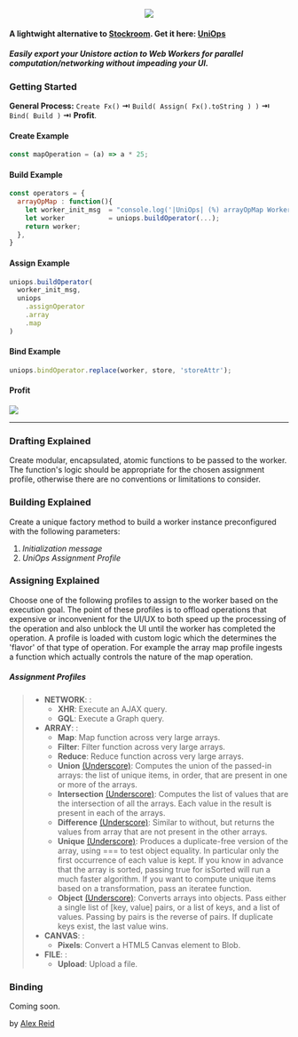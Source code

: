 <p align="center"><img src="https://s22.postimg.cc/hmotfi375/uniops_logo.png"></p>

#### A lightwight alternative to [Stockroom](https://github.com/developit/stockroom). Get it here: [UniOps](https://www.npmjs.com/package/uniops)

##### *Easily export your Unistore action to Web Workers for parallel computation/networking without impeading your UI.*

### Getting Started

**General Process:**  `Create Fx()` **⇥** `Build( Assign( Fx().toString ) )` **⇥** `Bind( Build )` **⇥** **Profit**.

#### Create Example
```javascript
const mapOperation = (a) => a * 25;
```

#### Build Example
```javascript
const operators = {
  arrayOpMap : function(){
    let worker_init_msg  = "console.log('|UniOps| (%) arrayOpMap Worker: Initialized');";
    let worker           = uniops.buildOperator(...);
    return worker;
  },
}
```

#### Assign Example
```javascript
uniops.buildOperator(
  worker_init_msg,
  uniops
    .assignOperator
    .array
    .map
)
```

#### Bind Example
```javascript
uniops.bindOperator.replace(worker, store, 'storeAttr');
```

#### Profit
![](https://twemoji.maxcdn.com/2/72x72/1f911.png)

---

### Drafting Explained
Create modular, encapsulated, atomic functions to be passed to the worker. The function's logic should be appropriate for the chosen assignment profile, otherwise there are no conventions or limitations to consider.

### Building Explained
Create a unique factory method to build a worker instance preconfigured with the following parameters:
1. *Initialization message*
2. *UniOps Assignment Profile*

### Assigning Explained
Choose one of the following profiles to assign to the worker based on the execution goal.
The point of these profiles is to offload operations that expensive or inconvenient for the UI/UX to both speed up the processing of the operation and also unblock the UI until the worker has completed the operation. A profile is loaded with custom logic which the determines the 'flavor' of that type of operation. For example the array map profile ingests a function which actually controls the nature of the map operation.

##### Assignment Profiles
> - **NETWORK**: :
>   - **XHR**: Execute an AJAX query.
>   - **GQL**: Execute a Graph query.
> - **ARRAY**: :
>   - **Map**: Map function across very large arrays.
>   - **Filter**: Filter function across very large arrays.
>   - **Reduce**: Reduce function across very large arrays.
>   - **Union** [(Underscore)](https://underscorejs.org/#union): Computes the union of the passed-in arrays: the list of unique items, in order, that are present in one or more of the arrays.
>   - **Intersection** [(Underscore)](https://underscorejs.org/#intersection): Computes the list of values that are the intersection of all the arrays. Each value in the result is present in each of the arrays.
>   - **Difference** [(Underscore)](https://underscorejs.org/#difference): Similar to without, but returns the values from array that are not present in the other arrays.
>   - **Unique** [(Underscore)](https://underscorejs.org/#unique): Produces a duplicate-free version of the array, using === to test object equality. In particular only the first occurrence of each value is kept. If you know in advance that the array is sorted, passing true for isSorted will run a much faster algorithm. If you want to compute unique items based on a transformation, pass an iteratee function.
>   - **Object** [(Underscore)](https://underscorejs.org/#object): Converts arrays into objects. Pass either a single list of [key, value] pairs, or a list of keys, and a list of values. Passing by pairs is the reverse of pairs. If duplicate keys exist, the last value wins.
> - **CANVAS**: :
>   - **Pixels**: Convert a HTML5 Canvas element to Blob.
> - **FILE**: :
>   - **Upload**: Upload a file.

### Binding
Coming soon.



by [Alex Reid ](https://github.com/aareid10)

